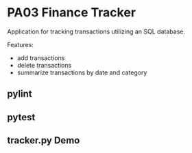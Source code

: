 # PA03 Finance Tracker

Application for tracking transactions utilizing an SQL database.

Features:
- add transactions
- delete transactions
- summarize transactions by date and category

## pylint

## pytest

## tracker.py Demo
